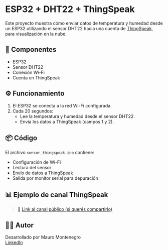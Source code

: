 # ESP32 + DHT22 + ThingSpeak

Este proyecto muestra cómo enviar datos de temperatura y humedad desde un ESP32 utilizando el sensor DHT22 hacia una cuenta de [ThingSpeak](https://thingspeak.com/), para visualización en la nube.

## 🔧 Componentes

- ESP32
- Sensor DHT22
- Conexión Wi-Fi
- Cuenta en ThingSpeak

## ⚙️ Funcionamiento

1. El ESP32 se conecta a la red Wi-Fi configurada.
2. Cada 20 segundos:
   - Lee la temperatura y humedad desde el sensor DHT22.
   - Envía los datos a ThingSpeak (campos 1 y 2).

## 📦 Código

El archivo `sensor_thingspeak.ino` contiene:

- Configuración de Wi-Fi
- Lectura del sensor
- Envío de datos a ThingSpeak
- Salida por monitor serial para depuración

## 📊 Ejemplo de canal ThingSpeak

> 🔗 [Link al canal público (si querés compartirlo)](https://thingspeak.com/channels/XXXXXX)

## 🧑‍💻 Autor

Desarrollado por Mauro Montenegro  
[LinkedIn](https://www.linkedin.com/in/mauro-montenegro-data/)
